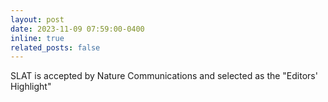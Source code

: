 ```yaml
---
layout: post
date: 2023-11-09 07:59:00-0400
inline: true
related_posts: false
---
```


SLAT is accepted by Nature Communications and selected as the "Editors' Highlight"
